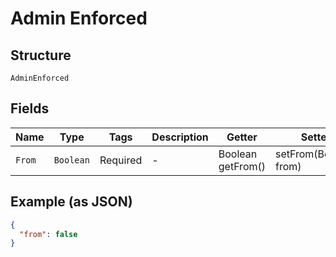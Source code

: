 
# Admin Enforced

## Structure

`AdminEnforced`

## Fields

| Name | Type | Tags | Description | Getter | Setter |
|  --- | --- | --- | --- | --- | --- |
| `From` | `Boolean` | Required | - | Boolean getFrom() | setFrom(Boolean from) |

## Example (as JSON)

```json
{
  "from": false
}
```

